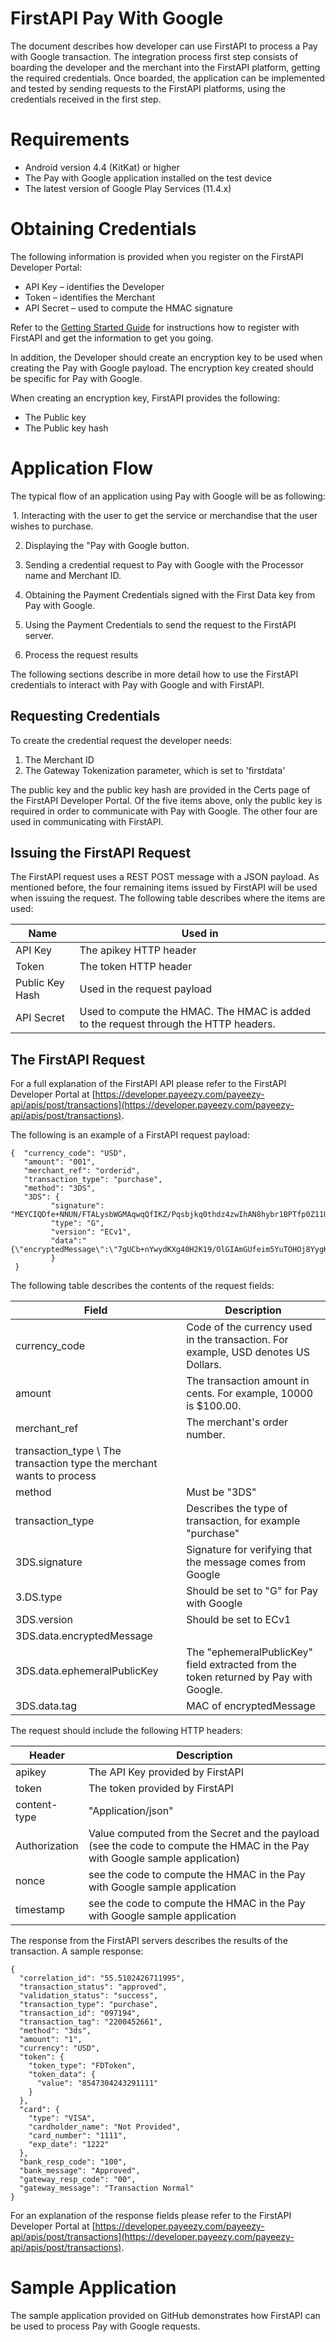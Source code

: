 # FirstAPI Pay With Google

The document describes how developer can use FirstAPI to process a Pay with Google  transaction.
The integration process first step consists of boarding the developer and the merchant into the FirstAPI platform, getting the required credentials.
Once boarded, the application can be implemented and tested by sending requests to the FirstAPI platforms, using the credentials received in the first step.
# Requirements
- Android version 4.4 (KitKat) or higher
- The Pay with Google application installed on the test device
- The latest version of Google Play Services (11.4.x)

# Obtaining Credentials
The following information is provided when you register on the FirstAPI Developer Portal:
- API Key – identifies the Developer
- Token – identifies the Merchant
- API Secret – used to compute the HMAC signature

Refer to the [Getting Started Guide](https://github.com/payeezy/get_started_with_payeezy/blob/master/get_started_with_payeezy042015.pdf) for instructions how to register with FirstAPI and get the information to get you going.

In addition, the Developer should create an encryption key to be used when creating the Pay with Google payload. The encryption key created should be specific for Pay with Google.

When creating an encryption key, FirstAPI provides the following:
- The Public key
- The Public key hash

# Application Flow
The typical flow of an application using Pay with Google will be as following:

 1. Interacting with the user to get the service or merchandise that the user wishes to purchase. 
 
 2. Displaying the "Pay with Google button.
 
 3. Sending a credential request to Pay with Google with the Processor name and Merchant ID.
 
 4. Obtaining the Payment Credentials signed with the First Data key from Pay with Google.
 
 5. Using the Payment Credentials to send the request to the FirstAPI server.
 
 6. Process the request results

The following sections describe in more detail how to use the FirstAPI credentials to interact with Pay with Google and with FirstAPI.

## Requesting Credentials

To create the credential request the developer needs:
1. The Merchant ID
2. The Gateway Tokenization parameter, which is set to 'firstdata'

The public key and the public key hash are provided in the Certs page of the FirstAPI Developer Portal.
Of the five items above, only the public key is required in order to communicate with Pay with Google. The other four are used in communicating with FirstAPI.


## Issuing the FirstAPI Request

The FirstAPI request uses a REST POST message with a JSON payload. As mentioned before, the four remaining items issued by FirstAPI will be used when issuing the request. The following table describes where the items are used:

| Name | Used in |
| --- | --- |
| API Key | The apikey HTTP header |
| Token | The token HTTP header |
| Public Key Hash | Used in the request payload |
| API Secret | Used to compute the HMAC. The HMAC is added to the request through the HTTP headers. |

## The FirstAPI Request
For a full explanation of the FirstAPI API please refer to the FirstAPI Developer Portal at [https://developer.payeezy.com/payeezy-api/apis/post/transactions](https://developer.payeezy.com/payeezy-api/apis/post/transactions). 

The following is an example of a FirstAPI request payload:
```
{  "currency_code": "USD",  
   "amount": "001",  
   "merchant_ref": "orderid",  
   "transaction_type": "purchase",  
   "method": "3DS",  
   "3DS": {    
         "signature": "MEYCIQDfe+NNUN/FTALysbWGMAqwqQfIKZ/Pqsbjkq0thdz4zwIhAN8hybr1BPTfp0Z11UXWSXDffpM0mnbQ/MCrsQaOXgQ6",    
         "type": "G",    
         "version": "ECv1",
         "data":"{\"encryptedMessage\":\"7gUCb+nYwydKXg40H2K19/OlGIAmGUfeim5YuTOHOj8YygKpQuRbueqrtoT2V39dTBd+0eq9tqLkPit9mksGM6IwAZkbhMeuHoFFNevpRHP+9QHwYcMadsKgYv4tdHnEd3zOq8zSc63KC2FudKcHXHeiL8MwRAMSMSdOiEBJjg3ZdFS2K6HnVxuZZah1HK/w2FIIsInutS1ItPyDxm+wvmDd6ahvERsJQdUitK6S5KQ2UC4kBhdhJX6dosBybbSk89ux7hxbBYWdiCU8ARCYsFQ237YXMasajg3woWkzYxKOlqTtpm4YVoH327lwkXBgwo0CL6BTfOH3tylZLw59+XytpEEIVZdvIibpo+mm4odw/eBdFuxazlC20XaSfIOP620tyTE8lh8Qf28Aea/CNyvYXOgfDURiTEed1KlRIATKkBIwrOwsB//gmiNcuOKcEFO3jNsSlg\\u003d\\u003d\",\"ephemeralPublicKey\":\"BCzn9AukQpQXQYUax5nh4e5dl8D8az1T0XpWHd/6PssLIRq7SpWEiuO/Sr5WSPhf4SD15EtmF6zhnjD1MwciqJA\\u003d\",\"tag\":\"oL67zq3qfISY0TRp5vW7CVNPZlL3bYmV8bcIa1n6SDM\\u003d\"}"  
         }
 }
```

The following table describes the contents of the request fields:

| Field | Description |
| --- | --- |
| currency\_code | Code of the currency used in the transaction. For example, USD denotes US Dollars. |
| amount | The transaction amount in cents. For example, 10000 is $100.00. |
| merchant\_ref | The merchant's order number. |
| transaction\_type \ The transaction type the merchant wants to process
| method | Must be "3DS" |
| transaction\_type | Describes the type of transaction, for example "purchase" |
| 3DS.signature | Signature for verifying that the message comes from Google |
| 3.DS.type | Should be set to "G" for Pay with Google |
| 3DS.version | Should be set to ECv1 |
| 3DS.data.encryptedMessage |  |The encrypted message containing the actual payment information as well as additional security fields. |
| 3DS.data.ephemeralPublicKey | The "ephemeralPublicKey" field extracted from the token returned by Pay with Google. |
| 3DS.data.tag | MAC of encryptedMessage |


The request should include the following HTTP headers:

| Header | Description |
| --- | --- |
| apikey | The API Key provided by FirstAPI |
| token | The token provided by FirstAPI |
| content-type | "Application/json" |
| Authorization | Value computed from the Secret and the payload (see the code to compute the HMAC in the Pay with Google sample application) |
| nonce | see the code to compute the HMAC in the Pay with Google sample application |
| timestamp | see the code to compute the HMAC in the Pay with Google sample application |

The response from the FirstAPI servers describes the results of the transaction. A sample response:
```
{
  "correlation_id": "55.5102426711995",
  "transaction_status": "approved",
  "validation_status": "success",
  "transaction_type": "purchase",
  "transaction_id": "097194",
  "transaction_tag": "2200452661",
  "method": "3ds",
  "amount": "1",
  "currency": "USD",
  "token": {
    "token_type": "FDToken",
    "token_data": {
      "value": "8547304243291111"
    }
  },
  "card": {
    "type": "VISA",
    "cardholder_name": "Not Provided",
    "card_number": "1111",
    "exp_date": "1222"
  },
  "bank_resp_code": "100",
  "bank_message": "Approved",
  "gateway_resp_code": "00",
  "gateway_message": "Transaction Normal"
}
```
For an explanation of the response fields please refer to the FirstAPI Developer Portal at [https://developer.payeezy.com/payeezy-api/apis/post/transactions](https://developer.payeezy.com/payeezy-api/apis/post/transactions).

# Sample Application 
The sample application provided on GitHub demonstrates how FirstAPI can be used to process Pay with Google requests.  
